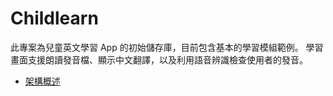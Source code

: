 # Childlearn

此專案為兒童英文學習 App 的初始儲存庫，目前包含基本的學習模組範例。
學習畫面支援朗讀發音檔、顯示中文翻譯，以及利用語音辨識檢查使用者的發音。

- [架構概述](docs/architecture.md)
